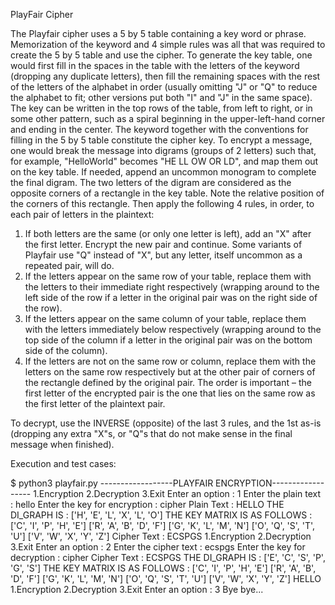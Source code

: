 PlayFair Cipher

The Playfair cipher uses a 5 by 5 table containing a key word or phrase. Memorization of the keyword and 4 simple rules was all that was required to create the 5 by 5 table and use the cipher.
To generate the key table, one would first fill in the spaces in the table with the letters of the keyword (dropping any duplicate letters), then fill the remaining spaces with the rest of the letters of the alphabet in order (usually omitting "J" or "Q" to reduce the alphabet to fit; other versions put both "I" and "J" in the same space). The key can be written in the top rows of the table, from left to right, or in some other pattern, such as a spiral beginning in the upper-left-hand corner and ending in the center. The keyword together with the conventions for filling in the 5 by 5 table constitute the cipher key.
To encrypt a message, one would break the message into digrams (groups of 2 letters) such that, for example, "HelloWorld" becomes "HE LL OW OR LD", and map them out on the key table. If needed, append an uncommon monogram to complete the final digram. The two letters of the digram are considered as the opposite corners of a rectangle in the key table. Note the relative position of the corners of this rectangle. Then apply the following 4 rules, in order, to each pair of letters in the plaintext:
1. If both letters are the same (or only one letter is left), add an "X" after the first letter. Encrypt the new pair and continue. Some variants of Playfair use "Q" instead of "X", but any letter, itself uncommon as a repeated pair, will do.
2. If the letters appear on the same row of your table, replace them with the letters to their immediate right respectively (wrapping around to the left side of the row if a letter in the original pair was on the right side of the row).
3. If the letters appear on the same column of your table, replace them with the letters immediately below respectively (wrapping around to the top side of the column if a letter in the original pair was on the bottom side of the column).
4. If the letters are not on the same row or column, replace them with the letters on the same row respectively but at the other pair of corners of the rectangle defined by the original pair. The order is important – the first letter of the encrypted pair is the one that lies on the same row as the first letter of the plaintext pair.

To decrypt, use the INVERSE (opposite) of the last 3 rules, and the 1st as-is (dropping any extra "X"s, or "Q"s that do not make sense in the final message when finished).

Execution and test cases:

$ python3 playfair.py 
------------------PLAYFAIR ENCRYPTION------------------
1.Encryption
2.Decryption
3.Exit
Enter an option : 1
Enter the plain text : hello
Enter the key for encryption : cipher
Plain Text :  HELLO
THE DI_GRAPH IS : ['H', 'E', 'L', 'X', 'L', 'O']
THE KEY MATRIX IS AS FOLLOWS : 
['C', 'I', 'P', 'H', 'E']
['R', 'A', 'B', 'D', 'F']
['G', 'K', 'L', 'M', 'N']
['O', 'Q', 'S', 'T', 'U']
['V', 'W', 'X', 'Y', 'Z']
Cipher Text :  ECSPGS
1.Encryption
2.Decryption
3.Exit
Enter an option : 2
Enter the cipher text : ecspgs
Enter the key for decryption : cipher
Cipher Text :  ECSPGS
THE DI_GRAPH IS : ['E', 'C', 'S', 'P', 'G', 'S']
THE KEY MATRIX IS AS FOLLOWS : 
['C', 'I', 'P', 'H', 'E']
['R', 'A', 'B', 'D', 'F']
['G', 'K', 'L', 'M', 'N']
['O', 'Q', 'S', 'T', 'U']
['V', 'W', 'X', 'Y', 'Z']
HELLO
1.Encryption
2.Decryption
3.Exit
Enter an option : 3
Bye bye...
